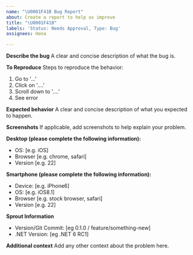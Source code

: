 ```yaml
---
name: "\U0001F41B Bug Report"
about: Create a report to help us improve
title: "\U0001F41B"
labels: 'Status: Needs Approval, Type: Bug'
assignees: Hona

---
```


**Describe the bug**
A clear and concise description of what the bug is.

**To Reproduce**
Steps to reproduce the behavior:
1. Go to '...'
2. Click on '....'
3. Scroll down to '....'
4. See error

**Expected behavior**
A clear and concise description of what you expected to happen.

**Screenshots**
If applicable, add screenshots to help explain your problem.

**Desktop (please complete the following information):**
 - OS: [e.g. iOS]
 - Browser [e.g. chrome, safari]
 - Version [e.g. 22]

**Smartphone (please complete the following information):**
 - Device: [e.g. iPhone6]
 - OS: [e.g. iOS8.1]
 - Browser [e.g. stock browser, safari]
 - Version [e.g. 22]

**Sprout Information**
 - Version/Git Commit: [eg 0.1.0 / feature/something-new]
 - .NET Version: [eg .NET 6 RC1]

**Additional context**
Add any other context about the problem here.
